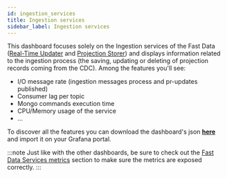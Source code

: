 ```yaml
---
id: ingestion_services
title: Ingestion services
sidebar_label: Ingestion services
---
```


This dashboard focuses solely on the Ingestion services of the Fast Data ([Real-Time Updater](/products/fast_data/realtime_updater.md) and [Projection Storer](/products/fast_data/projection_storer.md)) and displays information related to the ingestion process (the saving, updating or deleting of projection records coming from the CDC). Among the features you'll see:

- I/O message rate (ingestion messages process and pr-updates published)
- Consumer lag per topic
- Mongo commands execution time
- CPU/Memory usage of the service
- ...

To discover all the features you can download the dashboard's json <a download target="_blank" href="/docs_files_to_download/dashboards/ingestion-services.json">**here**</a> and import it on your Grafana portal.

:::note
Just like with the other dashboards, be sure to check out the [Fast Data Services metrics](/products/fast_data/monitoring/overview.md#fast-data-services-metrics) section to make sure the metrics are exposed correctly.
:::